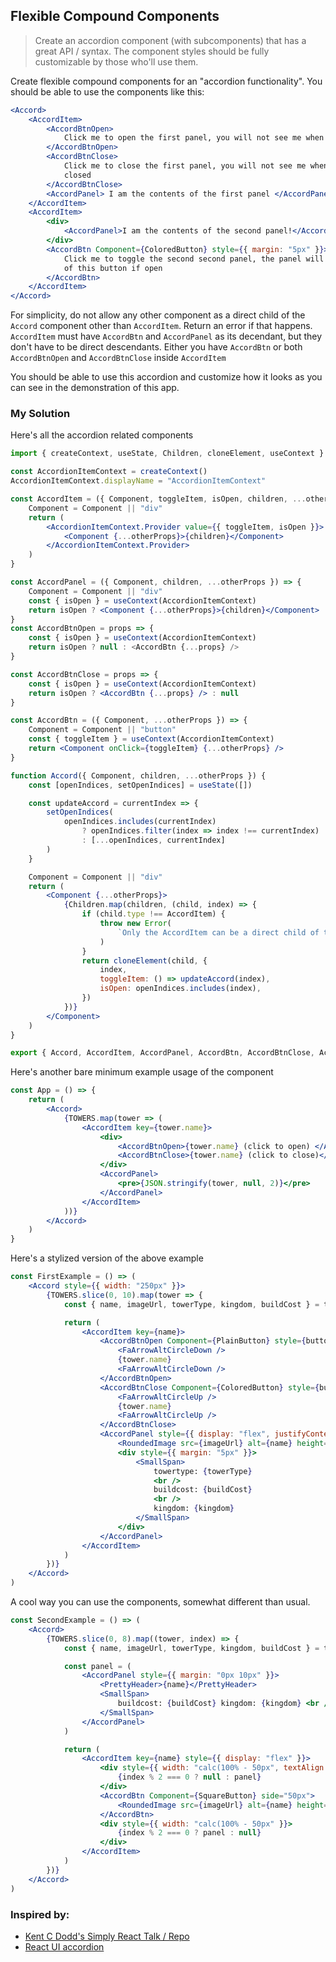 ## Flexible Compound Components

> Create an accordion component (with subcomponents) that has a great API / syntax. The component styles should be fully customizable by those who'll use them.

Create flexible compound components for an "accordion functionality".
You should be able to use the components like this:

```jsx
<Accord>
    <AccordItem>
        <AccordBtnOpen>
            Click me to open the first panel, you will not see me when the panel is open
        </AccordBtnOpen>
        <AccordBtnClose>
            Click me to close the first panel, you will not see me when the panel is
            closed
        </AccordBtnClose>
        <AccordPanel> I am the contents of the first panel </AccordPanel>
    </AccordItem>
    <AccordItem>
        <div>
            <AccordPanel>I am the contents of the second panel!</AccordPanel>
        </div>
        <AccordBtn Component={ColoredButton} style={{ margin: "5px" }}>
            Click me to toggle the second second panel, the panel will appear at the top
            of this button if open
        </AccordBtn>
    </AccordItem>
</Accord>
```

For simplicity, do not allow any other component as a direct child of the `Accord` component
other than `AccordItem`. Return an error if that happens.
`AccordItem` must have `AccordBtn` and `AccordPanel` as its decendant, but they don't have
to be direct descendants. Either you have `AccordBtn` or both `AccordBtnOpen` and `AccordBtnClose` inside `AccordItem`

You should be able to use this accordion and customize how it looks as you can see in the demonstration of this app.

### My Solution

Here's all the accordion related components

```jsx
import { createContext, useState, Children, cloneElement, useContext } from "react"

const AccordionItemContext = createContext()
AccordionItemContext.displayName = "AccordionItemContext"

const AccordItem = ({ Component, toggleItem, isOpen, children, ...otherProps }) => {
    Component = Component || "div"
    return (
        <AccordionItemContext.Provider value={{ toggleItem, isOpen }}>
            <Component {...otherProps}>{children}</Component>
        </AccordionItemContext.Provider>
    )
}

const AccordPanel = ({ Component, children, ...otherProps }) => {
    Component = Component || "div"
    const { isOpen } = useContext(AccordionItemContext)
    return isOpen ? <Component {...otherProps}>{children}</Component> : null
}
const AccordBtnOpen = props => {
    const { isOpen } = useContext(AccordionItemContext)
    return isOpen ? null : <AccordBtn {...props} />
}

const AccordBtnClose = props => {
    const { isOpen } = useContext(AccordionItemContext)
    return isOpen ? <AccordBtn {...props} /> : null
}

const AccordBtn = ({ Component, ...otherProps }) => {
    Component = Component || "button"
    const { toggleItem } = useContext(AccordionItemContext)
    return <Component onClick={toggleItem} {...otherProps} />
}

function Accord({ Component, children, ...otherProps }) {
    const [openIndices, setOpenIndices] = useState([])

    const updateAccord = currentIndex => {
        setOpenIndices(
            openIndices.includes(currentIndex)
                ? openIndices.filter(index => index !== currentIndex)
                : [...openIndices, currentIndex]
        )
    }

    Component = Component || "div"
    return (
        <Component {...otherProps}>
            {Children.map(children, (child, index) => {
                if (child.type !== AccordItem) {
                    throw new Error(
                        `Only the AccordItem can be a direct child of the Accord component. This child is ${child.type.name}`
                    )
                }
                return cloneElement(child, {
                    index,
                    toggleItem: () => updateAccord(index),
                    isOpen: openIndices.includes(index),
                })
            })}
        </Component>
    )
}

export { Accord, AccordItem, AccordPanel, AccordBtn, AccordBtnClose, AccordBtnOpen }
```

Here's another bare minimum example usage of the component

```jsx
const App = () => {
    return (
        <Accord>
            {TOWERS.map(tower => (
                <AccordItem key={tower.name}>
                    <div>
                        <AccordBtnOpen>{tower.name} (click to open) </AccordBtnOpen>
                        <AccordBtnClose>{tower.name} (click to close)</AccordBtnClose>
                    </div>
                    <AccordPanel>
                        <pre>{JSON.stringify(tower, null, 2)}</pre>
                    </AccordPanel>
                </AccordItem>
            ))}
        </Accord>
    )
}
```

Here's a stylized version of the above example

```jsx
const FirstExample = () => (
    <Accord style={{ width: "250px" }}>
        {TOWERS.slice(0, 10).map(tower => {
            const { name, imageUrl, towerType, kingdom, buildCost } = tower

            return (
                <AccordItem key={name}>
                    <AccordBtnOpen Component={PlainButton} style={buttonStyle}>
                        <FaArrowAltCircleDown />
                        {tower.name}
                        <FaArrowAltCircleDown />
                    </AccordBtnOpen>
                    <AccordBtnClose Component={ColoredButton} style={buttonStyle}>
                        <FaArrowAltCircleUp />
                        {tower.name}
                        <FaArrowAltCircleUp />
                    </AccordBtnClose>
                    <AccordPanel style={{ display: "flex", justifyContent: "center" }}>
                        <RoundedImage src={imageUrl} alt={name} height={75} width={75} />
                        <div style={{ margin: "5px" }}>
                            <SmallSpan>
                                towertype: {towerType}
                                <br />
                                buildcost: {buildCost}
                                <br />
                                kingdom: {kingdom}
                            </SmallSpan>
                        </div>
                    </AccordPanel>
                </AccordItem>
            )
        })}
    </Accord>
)
```

A cool way you can use the components, somewhat different than usual.

```jsx
const SecondExample = () => (
    <Accord>
        {TOWERS.slice(0, 8).map((tower, index) => {
            const { name, imageUrl, towerType, kingdom, buildCost } = tower

            const panel = (
                <AccordPanel style={{ margin: "0px 10px" }}>
                    <PrettyHeader>{name}</PrettyHeader>
                    <SmallSpan>
                        buildcost: {buildCost} kingdom: {kingdom} <br />({towerType})
                    </SmallSpan>
                </AccordPanel>
            )

            return (
                <AccordItem key={name} style={{ display: "flex" }}>
                    <div style={{ width: "calc(100% - 50px", textAlign: "right" }}>
                        {index % 2 === 0 ? null : panel}
                    </div>
                    <AccordBtn Component={SquareButton} side="50px">
                        <RoundedImage src={imageUrl} alt={name} height={50} width={50} />
                    </AccordBtn>
                    <div style={{ width: "calc(100% - 50px" }}>
                        {index % 2 === 0 ? panel : null}
                    </div>
                </AccordItem>
            )
        })}
    </Accord>
)
```

### Inspired by:

-   [Kent C Dodd's Simply React Talk / Repo](https://github.com/kentcdodds/simply-react)
-   [React UI accordion](https://reach.tech/accordion/)
